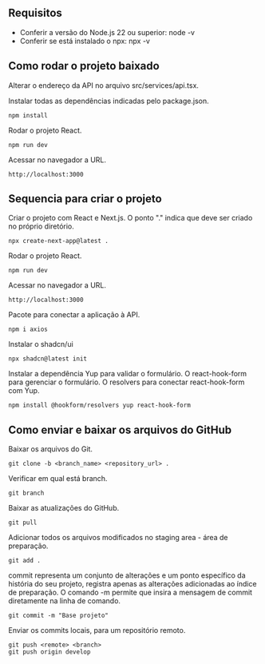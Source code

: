 ## Requisitos

* Conferir a versão do Node.js 22 ou superior: node -v
* Conferir se está instalado o npx: npx -v

## Como rodar o projeto baixado

Alterar o endereço da API no arquivo src/services/api.tsx.

Instalar todas as dependências indicadas pelo package.json.
```
npm install
```

Rodar o projeto React.
```
npm run dev
```

Acessar no navegador a URL.
```
http://localhost:3000
```

## Sequencia para criar o projeto

Criar o projeto com React e Next.js. O ponto "." indica que deve ser criado no próprio diretório. 
```
npx create-next-app@latest .
```

Rodar o projeto React.
```
npm run dev
```

Acessar no navegador a URL.
```
http://localhost:3000
```

Pacote para conectar a aplicação à API.
```
npm i axios
```

Instalar o shadcn/ui
```
npx shadcn@latest init
```
Instalar a dependência Yup para validar o formulário. O react-hook-form para gerenciar o formulário. O resolvers para conectar react-hook-form com Yup.
```
npm install @hookform/resolvers yup react-hook-form
```

## Como enviar e baixar os arquivos do GitHub

Baixar os arquivos do Git.
```
git clone -b <branch_name> <repository_url> .
```

Verificar em qual está branch.
```
git branch 
```

Baixar as atualizações do GitHub.
```
git pull
```

Adicionar todos os arquivos modificados no staging area - área de preparação.
```
git add .
```

commit representa um conjunto de alterações e um ponto específico da história do seu projeto, registra apenas as alterações adicionadas ao índice de preparação.
O comando -m permite que insira a mensagem de commit diretamente na linha de comando.
```
git commit -m "Base projeto"
```

Enviar os commits locais, para um repositório remoto.
```
git push <remote> <branch>
git push origin develop
```